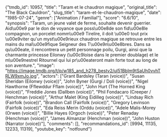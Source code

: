 {"tmdb_id": 10957, "title": "Taram et le chaudron magique", "original_title": "The Black Cauldron", "slug_title": "taram-et-le-chaudron-magique", "date": "1985-07-24", "genre": ["Animation / Familial"], "score": "6.6/10", "synopsis": "Taram, un jeune valet de ferme, souhaite devenir guerrier. Aid\u00e9 par le don de voyance que poss\u00e8de son fid\u00e8le compagnon, un porcelet nomm\u00e9 Tirelire, il doit \u00e0 tout prix \u00e9viter qu'un myst\u00e9rieux chaudron magique se retrouve entre les mains du mal\u00e9fique Seigneur des T\u00e9n\u00e8bres. Dans sa qu\u00eate, il rencontrera un petit personnage poilu, Gurgi, ainsi que la charmante princesse Eilonwy (\u00c9loise dans le premier doublage) et le m\u00e9nestrel Ritournel qui lui pr\u00eateront main forte tout au long de son aventure.", "image": "https://image.tmdb.org/t/p/w185_and_h278_bestv2/ul51Bblm9tSaUh0vvhTRLW9xmJo.jpg", "actors": ["Grant Bardsley (Taran (voice))", "Susan Sheridan (Eilonwy (voice))", "John Byner (Gurgi / Doli (voice))", "Nigel Hawthorne (Fflewddur Fflam (voice))", "John Hurt (The Horned King (voice))", "Freddie Jones (Dallben (voice))", "Phil Fondacaro (Creeper / Henchman (voice))", "Arthur Malet (King Eidilleg (voice))", "Lindsay Rich (Fairfolk (voice))", "Brandon Call (Fairfolk (voice))", "Gregory Levinson (Fairfolk (voice))", "Eda Reiss Merin (Orddu (voice))", "Adele Malis-Morey (Orwen (voice))", "Billie Hayes (Orgoch (voice))", "Peter Renaday (Henchman (voice))", "James Almanzar (Henchman (voice))", "John Huston (Narrator (voice))"], "comments": [], "recommandations_id": [9994, 11135, 12233, 11319], "youtube_key": "notfound"}